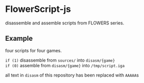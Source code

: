 # FlowerScript-js

disassemble and assemble scripts from FLOWERS series.

## Example

four scripts for four games.

`if (1)` disassemble from `sources/` into `disasm/{game}`  
`if (0)` assemble from `disasm/{game}` into `/tmp/script.iga`

all text in `disasm` of this repository has been replaced with `AAAAA`s
